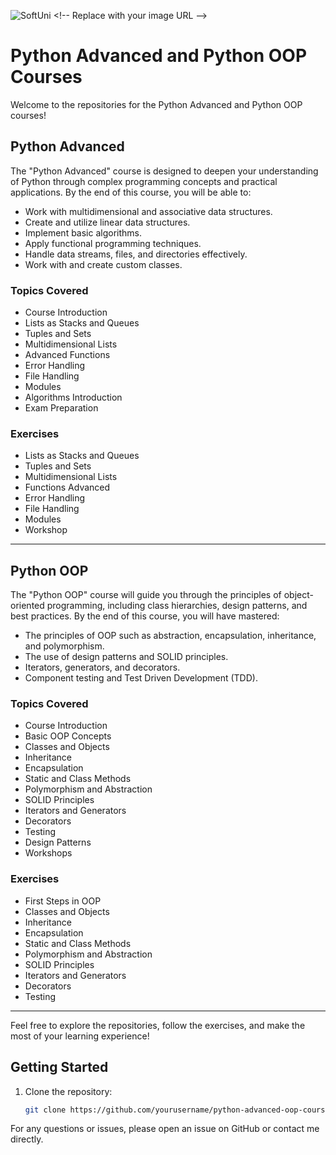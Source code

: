 ![SoftUni]([https://yourimageurl.com/python-courses-banner.png](https://encrypted-tbn0.gstatic.com/images?q=tbn:ANd9GcRYPFFqCRmlA9SmIQQd1_wUfKfApvbzcbSubQ&usqp=CAU))  <!-- Replace with your image URL -->
# Python Advanced and Python OOP Courses

Welcome to the repositories for the Python Advanced and Python OOP courses!

## Python Advanced

The "Python Advanced" course is designed to deepen your understanding of Python through complex programming concepts and practical applications. By the end of this course, you will be able to:

- Work with multidimensional and associative data structures.
- Create and utilize linear data structures.
- Implement basic algorithms.
- Apply functional programming techniques.
- Handle data streams, files, and directories effectively.
- Work with and create custom classes.

### Topics Covered
- Course Introduction
- Lists as Stacks and Queues
- Tuples and Sets
- Multidimensional Lists
- Advanced Functions
- Error Handling
- File Handling
- Modules
- Algorithms Introduction
- Exam Preparation

### Exercises
- Lists as Stacks and Queues
- Tuples and Sets
- Multidimensional Lists
- Functions Advanced
- Error Handling
- File Handling
- Modules
- Workshop

---

## Python OOP

The "Python OOP" course will guide you through the principles of object-oriented programming, including class hierarchies, design patterns, and best practices. By the end of this course, you will have mastered:

- The principles of OOP such as abstraction, encapsulation, inheritance, and polymorphism.
- The use of design patterns and SOLID principles.
- Iterators, generators, and decorators.
- Component testing and Test Driven Development (TDD).

### Topics Covered
- Course Introduction
- Basic OOP Concepts
- Classes and Objects
- Inheritance
- Encapsulation
- Static and Class Methods
- Polymorphism and Abstraction
- SOLID Principles
- Iterators and Generators
- Decorators
- Testing
- Design Patterns
- Workshops

### Exercises
- First Steps in OOP
- Classes and Objects
- Inheritance
- Encapsulation
- Static and Class Methods
- Polymorphism and Abstraction
- SOLID Principles
- Iterators and Generators
- Decorators
- Testing

---

Feel free to explore the repositories, follow the exercises, and make the most of your learning experience!

## Getting Started

1. Clone the repository:
    ```bash
    git clone https://github.com/yourusername/python-advanced-oop-courses.git
    ```

For any questions or issues, please open an issue on GitHub or contact me directly.

